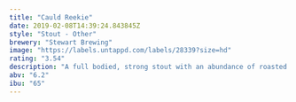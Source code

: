 ```yaml
---
title: "Cauld Reekie"
date: 2019-02-08T14:39:24.843845Z
style: "Stout - Other"
brewery: "Stewart Brewing"
image: "https://labels.untappd.com/labels/28339?size=hd"
rating: "3.54"
description: "A full bodied, strong stout with an abundance of roasted malt flavours. Liquorice, molasses ans a hint of sweetness."
abv: "6.2"
ibu: "65"
---
```

